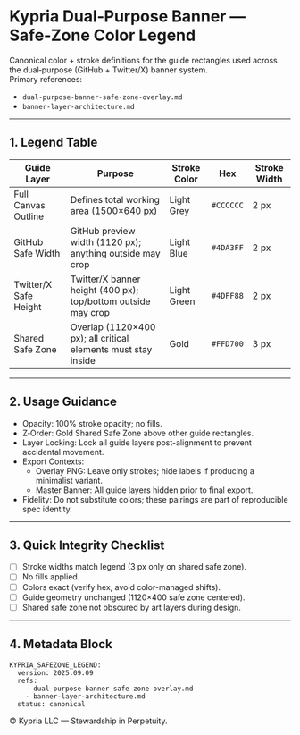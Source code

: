 # Kypria Dual‑Purpose Banner — Safe‑Zone Color Legend

Canonical color + stroke definitions for the guide rectangles used across the dual‑purpose (GitHub + Twitter/X) banner system.  
Primary references:  
- `dual-purpose-banner-safe-zone-overlay.md`  
- `banner-layer-architecture.md`

---

## 1. Legend Table

| Guide Layer | Purpose | Stroke Color | Hex | Stroke Width |
|-------------|---------|--------------|-----|--------------|
| Full Canvas Outline | Defines total working area (1500×640 px) | Light Grey | `#CCCCCC` | 2 px |
| GitHub Safe Width | GitHub preview width (1120 px); anything outside may crop | Light Blue | `#4DA3FF` | 2 px |
| Twitter/X Safe Height | Twitter/X banner height (400 px); top/bottom outside may crop | Light Green | `#4DFF88` | 2 px |
| Shared Safe Zone | Overlap (1120×400 px); all critical elements must stay inside | Gold | `#FFD700` | 3 px |

---

## 2. Usage Guidance
- Opacity: 100% stroke opacity; no fills.
- Z‑Order: Gold Shared Safe Zone above other guide rectangles.
- Layer Locking: Lock all guide layers post-alignment to prevent accidental movement.
- Export Contexts:
  - Overlay PNG: Leave only strokes; hide labels if producing a minimalist variant.
  - Master Banner: All guide layers hidden prior to final export.
- Fidelity: Do not substitute colors; these pairings are part of reproducible spec identity.

---

## 3. Quick Integrity Checklist
- [ ] Stroke widths match legend (3 px only on shared safe zone).
- [ ] No fills applied.
- [ ] Colors exact (verify hex, avoid color-managed shifts).
- [ ] Guide geometry unchanged (1120×400 safe zone centered).
- [ ] Shared safe zone not obscured by art layers during design.

---

## 4. Metadata Block
```
KYPRIA_SAFEZONE_LEGEND:
  version: 2025.09.09
  refs:
    - dual-purpose-banner-safe-zone-overlay.md
    - banner-layer-architecture.md
  status: canonical
```

© Kypria LLC — Stewardship in Perpetuity.